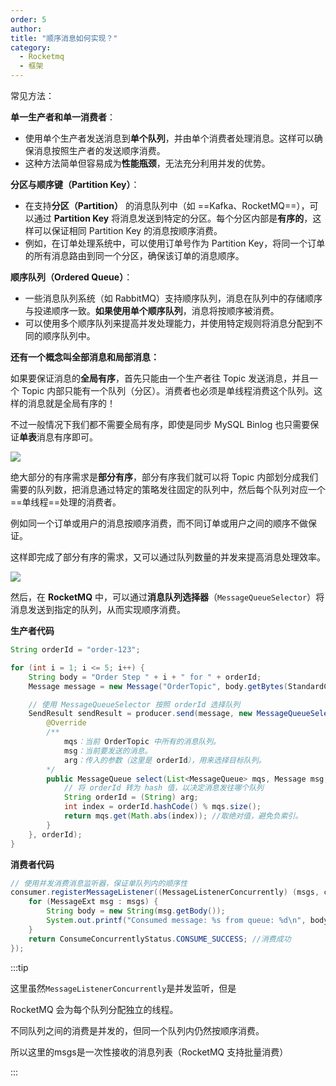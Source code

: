 ```yaml
---
order: 5
author: 
title: "顺序消息如何实现？"
category:
  - Rocketmq
  - 框架
---
```


常见方法：

**单一生产者和单一消费者**：

- 使用单个生产者发送消息到**单个队列**，并由单个消费者处理消息。这样可以确保消息按照生产者的发送顺序消费。
- 这种方法简单但容易成为**性能瓶颈**，无法充分利用并发的优势。

**分区与顺序键（Partition Key）**：

- 在支持**分区（Partition）** 的消息队列中（如 ==Kafka、RocketMQ==），可以通过 **Partition Key** 将消息发送到特定的分区。每个分区内部是**有序的**，这样可以保证相同 Partition Key 的消息按顺序消费。
- 例如，在订单处理系统中，可以使用订单号作为 Partition Key，将同一个订单的所有消息路由到同一个分区，确保该订单的消息顺序。

**顺序队列（Ordered Queue）**：

- 一些消息队列系统（如 RabbitMQ）支持顺序队列，消息在队列中的存储顺序与投递顺序一致。**如果使用单个顺序队列**，消息将按顺序被消费。
- 可以使用多个顺序队列来提高并发处理能力，并使用特定规则将消息分配到不同的顺序队列中。



**还有一个概念叫全部消息和局部消息：**

如果要保证消息的**全局有序**，首先只能由一个生产者往 Topic 发送消息，并且一个 Topic 内部只能有一个队列（分区）。消费者也必须是单线程消费这个队列。这样的消息就是全局有序的！

不过一般情况下我们都不需要全局有序，即使是同步 MySQL Binlog 也只需要保证**单表**消息有序即可。

![](https://qtp-1324720525.cos.ap-shanghai.myqcloud.com/blog/202503091204593.png)

绝大部分的有序需求是**部分有序**，部分有序我们就可以将 Topic 内部划分成我们需要的队列数，把消息通过特定的策略发往固定的队列中，然后每个队列对应一个==单线程==处理的消费者。

例如同一个订单或用户的消息按顺序消费，而不同订单或用户之间的顺序不做保证。

这样即完成了部分有序的需求，又可以通过队列数量的并发来提高消息处理效率。

![](https://qtp-1324720525.cos.ap-shanghai.myqcloud.com/blog/202503091204128.png)





然后，在 **RocketMQ** 中，可以通过**消息队列选择器**（`MessageQueueSelector`）将消息发送到指定的队列，从而实现顺序消费。

**生产者代码**

```java
String orderId = "order-123";

for (int i = 1; i <= 5; i++) {
    String body = "Order Step " + i + " for " + orderId;
    Message message = new Message("OrderTopic", body.getBytes(StandardCharsets.UTF_8));

    // 使用 MessageQueueSelector 按照 orderId 选择队列
    SendResult sendResult = producer.send(message, new MessageQueueSelector() {
        @Override
        /**
            mqs：当前 OrderTopic 中所有的消息队列。
            msg：当前要发送的消息。
            arg：传入的参数（这里是 orderId），用来选择目标队列。
        */
        public MessageQueue select(List<MessageQueue> mqs, Message msg, Object arg) {
            // 将 orderId 转为 hash 值，以决定消息发往哪个队列
            String orderId = (String) arg;
            int index = orderId.hashCode() % mqs.size();
            return mqs.get(Math.abs(index)); //取绝对值，避免负索引。
        }
    }, orderId);
}
```

**消费者代码**

```java
// 使用并发消费消息监听器，保证单队列内的顺序性
consumer.registerMessageListener((MessageListenerConcurrently) (msgs, context) -> {
    for (MessageExt msg : msgs) {
        String body = new String(msg.getBody());
        System.out.printf("Consumed message: %s from queue: %d\n", body, msg.getQueueId());
    }
    return ConsumeConcurrentlyStatus.CONSUME_SUCCESS; //消费成功
});
```

:::tip

这里虽然`MessageListenerConcurrently`是并发监听，但是

RocketMQ 会为每个队列分配独立的线程。

不同队列之间的消费是并发的，但同一个队列内仍然按顺序消费。

所以这里的msgs是一次性接收的消息列表（RocketMQ 支持批量消费）

:::





